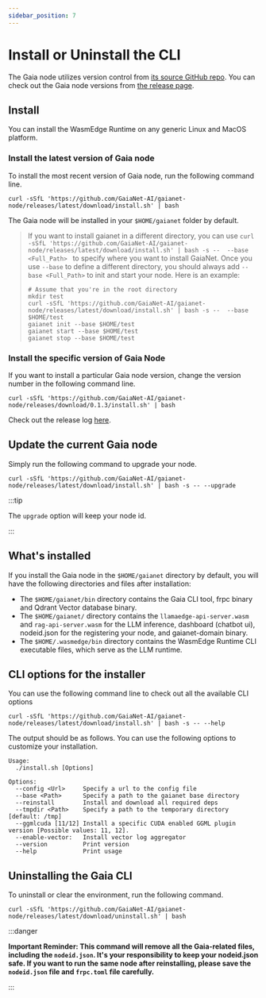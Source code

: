 ```yaml
---
sidebar_position: 7
---
```


# Install or Uninstall the CLI

The Gaia node utilizes version control from [its source GitHub repo](https://github.com/GaiaNet-AI/gaianet-node). You can check out the Gaia node versions from [the release page](https://github.com/GaiaNet-AI/gaianet-node/releases).

## Install

You can install the WasmEdge Runtime on any generic Linux and MacOS platform.

### Install the latest version of Gaia node

To install the most recent version of Gaia node, run the following command line.

```
curl -sSfL 'https://github.com/GaiaNet-AI/gaianet-node/releases/latest/download/install.sh' | bash
```

The Gaia node will be installed in your `$HOME/gaianet` folder by default. 

> If you want to install gaianet in a different directory, you can use `curl -sSfL 'https://github.com/GaiaNet-AI/gaianet-node/releases/latest/download/install.sh' | bash -s --  --base <Full_Path> ` to specify where you want to install GaiaNet. Once you use `--base` to define a different directory, you should always add `--base <Full_Path>` to init and start your node.
> Here is an example:
> ```
> # Assume that you're in the root directory
> mkdir test
> curl -sSfL 'https://github.com/GaiaNet-AI/gaianet-node/releases/latest/download/install.sh' | bash -s --  --base $HOME/test
> gaianet init --base $HOME/test
> gaianet start --base $HOME/test
> gaianet stop --base $HOME/test
> ```

### Install the specific version of Gaia Node

If you want to install a particular Gaia node version, change the version number in the following command line.

```
curl -sSfL 'https://github.com/GaiaNet-AI/gaianet-node/releases/download/0.1.3/install.sh' | bash
```

Check out the release log [here](https://github.com/GaiaNet-AI/gaianet-node/releases).

## Update the current Gaia node

Simply run the following command to upgrade your node.

```
curl -sSfL 'https://github.com/GaiaNet-AI/gaianet-node/releases/latest/download/install.sh' | bash -s -- --upgrade
```

:::tip

The `upgrade` option will keep your node id.

:::

## What's installed

If you install the Gaia node in the `$HOME/gaianet` directory by default, you will have the following directories and files after installation:

* The `$HOME/gaianet/bin` directory contains the Gaia CLI tool, frpc binary and Qdrant Vector database binary.
* The `$HOME/gaianet/` directory contains the `llamaedge-api-server.wasm` and `rag-api-server.wasm` for the LLM inference, dashboard (chatbot ui), nodeid.json for the registering your node, and gaianet-domain binary.
* The `$HOME/.wasmedge/bin` directory contains the WasmEdge Runtime CLI executable files, which serve as the LLM runtime.

## CLI options for the installer

You can use the following command line to check out all the available CLI options

```
curl -sSfL 'https://github.com/GaiaNet-AI/gaianet-node/releases/latest/download/install.sh' | bash -s -- --help
```

The output should be as follows. You can use the following options to customize your installation.

```
Usage:
  ./install.sh [Options]

Options:
  --config <Url>     Specify a url to the config file
  --base <Path>      Specify a path to the gaianet base directory
  --reinstall        Install and download all required deps
  --tmpdir <Path>    Specify a path to the temporary directory [default: /tmp]
  --ggmlcuda [11/12] Install a specific CUDA enabled GGML plugin version [Possible values: 11, 12].
  --enable-vector:   Install vector log aggregator
  --version          Print version
  --help             Print usage
```

## Uninstalling the Gaia CLI

To uninstall or clear the environment, run the following command.

```
curl -sSfL 'https://github.com/GaiaNet-AI/gaianet-node/releases/latest/download/uninstall.sh' | bash
```

:::danger

**Important Reminder: This command will remove all the Gaia-related files, including the `nodeid.json`. It's your responsibility to keep your nodeid.json safe. If you want to run the same node after reinstalling, please save the `nodeid.json` file and `frpc.toml` file carefully.**

:::